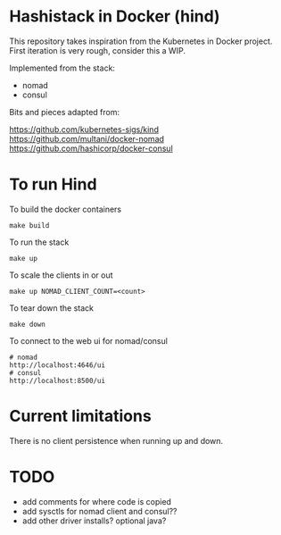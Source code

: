# Hashistack in Docker (hind)
This repository takes inspiration from the Kubernetes in Docker project. First iteration is very rough, consider this a WIP.

Implemented from the stack:
- nomad
- consul

Bits and pieces adapted from:

https://github.com/kubernetes-sigs/kind<br>
https://github.com/multani/docker-nomad<br>
https://github.com/hashicorp/docker-consul<br>

# To run Hind
To build the docker containers
```
make build
```
To run the stack
```
make up
```
To scale the clients in or out
```
make up NOMAD_CLIENT_COUNT=<count>
```
To tear down the stack
```
make down
```
To connect to the web ui for nomad/consul
```
# nomad
http://localhost:4646/ui
# consul
http://localhost:8500/ui
```

# Current limitations
There is no client persistence when running up and down.

# TODO
- add comments for where code is copied
- add sysctls for nomad client and consul??
- add other driver installs? optional java?
